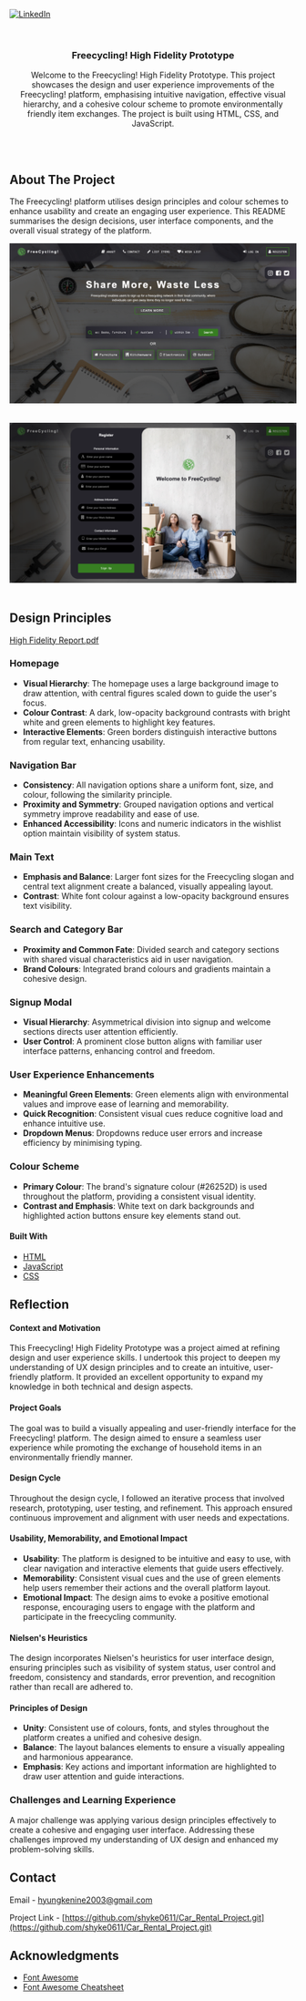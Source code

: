 <!-- Improved compatibility of back to top link: See: https://github.com/othneildrew/Best-README-Template/pull/73 -->
<a name="readme-top"></a>

<!-- PROJECT SHIELDS -->
[![LinkedIn][linkedin-shield]][linkedin-url]

<!-- PROJECT LOGO -->
<br />
<div align="center">

  <h3 align="center">Freecycling! High Fidelity Prototype</h3>

  <p align="center">
    Welcome to the Freecycling! High Fidelity Prototype. This project showcases the design and user experience improvements of the Freecycling! platform, emphasising intuitive navigation, effective visual 
    hierarchy, and a cohesive colour scheme to promote environmentally friendly item exchanges. The project is built using HTML, CSS, and JavaScript.
  </p>
</div>

<br><br>

<!-- ABOUT THE PROJECT -->
## About The Project

The Freecycling! platform utilises design principles and colour schemes to enhance usability and create an engaging user experience. This README summarises the design decisions, user interface components, and the overall visual strategy of the platform.


[![HomePage][home]](project_images/Homepage.png)
<br><br>

[![LoginForm][login]](project_images/loginform.png)
<br><br>



## Design Principles
[High Fidelity Report.pdf](https://github.com/user-attachments/files/16060515/350.High.Fidelity.Report.-.hshi270.pdf)

### Homepage
- **Visual Hierarchy**: The homepage uses a large background image to draw attention, with central figures scaled down to guide the user's focus.
- **Colour Contrast**: A dark, low-opacity background contrasts with bright white and green elements to highlight key features.
- **Interactive Elements**: Green borders distinguish interactive buttons from regular text, enhancing usability.

### Navigation Bar
- **Consistency**: All navigation options share a uniform font, size, and colour, following the similarity principle.
- **Proximity and Symmetry**: Grouped navigation options and vertical symmetry improve readability and ease of use.
- **Enhanced Accessibility**: Icons and numeric indicators in the wishlist option maintain visibility of system status.

### Main Text
- **Emphasis and Balance**: Larger font sizes for the Freecycling slogan and central text alignment create a balanced, visually appealing layout.
- **Contrast**: White font colour against a low-opacity background ensures text visibility.

### Search and Category Bar
- **Proximity and Common Fate**: Divided search and category sections with shared visual characteristics aid in user navigation.
- **Brand Colours**: Integrated brand colours and gradients maintain a cohesive design.

### Signup Modal
- **Visual Hierarchy**: Asymmetrical division into signup and welcome sections directs user attention efficiently.
- **User Control**: A prominent close button aligns with familiar user interface patterns, enhancing control and freedom.

### User Experience Enhancements
- **Meaningful Green Elements**: Green elements align with environmental values and improve ease of learning and memorability.
- **Quick Recognition**: Consistent visual cues reduce cognitive load and enhance intuitive use.
- **Dropdown Menus**: Dropdowns reduce user errors and increase efficiency by minimising typing.

### Colour Scheme
- **Primary Colour**: The brand's signature colour (#26252D) is used throughout the platform, providing a consistent visual identity.
- **Contrast and Emphasis**: White text on dark backgrounds and highlighted action buttons ensure key elements stand out.


#### Built With

* [HTML](https://www.java.com/)
* [JavaScript](https://openjfx.io/)
* [CSS](https://www.mysql.com/)


<!-- REFLECTION -->
## Reflection

#### Context and Motivation
This Freecycling! High Fidelity Prototype was a project aimed at refining design and user experience skills. I undertook this project to deepen my understanding of UX design principles and to create an intuitive, user-friendly platform. It provided an excellent opportunity to expand my knowledge in both technical and design aspects.

#### Project Goals
The goal was to build a visually appealing and user-friendly interface for the Freecycling! platform. The design aimed to ensure a seamless user experience while promoting the exchange of household items in an environmentally friendly manner.

#### Design Cycle
Throughout the design cycle, I followed an iterative process that involved research, prototyping, user testing, and refinement. This approach ensured continuous improvement and alignment with user needs and expectations.

#### Usability, Memorability, and Emotional Impact
- **Usability**: The platform is designed to be intuitive and easy to use, with clear navigation and interactive elements that guide users effectively.
- **Memorability**: Consistent visual cues and the use of green elements help users remember their actions and the overall platform layout.
- **Emotional Impact**: The design aims to evoke a positive emotional response, encouraging users to engage with the platform and participate in the freecycling community.

#### Nielsen's Heuristics
The design incorporates Nielsen's heuristics for user interface design, ensuring principles such as visibility of system status, user control and freedom, consistency and standards, error prevention, and recognition rather than recall are adhered to.

#### Principles of Design
- **Unity**: Consistent use of colours, fonts, and styles throughout the platform creates a unified and cohesive design.
- **Balance**: The layout balances elements to ensure a visually appealing and harmonious appearance.
- **Emphasis**: Key actions and important information are highlighted to draw user attention and guide interactions.

### Challenges and Learning Experience
A major challenge was applying various design principles effectively to create a cohesive and engaging user interface. Addressing these challenges improved my understanding of UX design and enhanced my problem-solving skills.

<!-- CONTACT -->
## Contact

Email - hyungkenine2003@gmail.com

Project Link - [https://github.com/shyke0611/Car_Rental_Project.git](https://github.com/shyke0611/Car_Rental_Project.git)

<!-- ACKNOWLEDGMENTS -->
## Acknowledgments

* [Font Awesome](https://fontawesome.com)
* [Font Awesome Cheatsheet](https://fontawesome.com/v4/cheatsheet/)

<!-- MARKDOWN LINKS & IMAGES -->
[contributors-shield]: https://img.shields.io/github/contributors/github_username/repo_name.svg?style=for-the-badge
[contributors-url]: https://github.com/github_username/repo_name/graphs/contributors
[forks-shield]: https://img.shields.io/github/forks/github_username/repo_name.svg?style=for-the-badge
[forks-url]: https://github.com/github_username/repo_name/network/members
[stars-shield]: https://img.shields.io/github/stars/github_username/repo_name.svg?style=for-the-badge
[stars-url]: https://github.com/github_username/repo_name/stargazers
[issues-shield]: https://img.shields.io/github/issues/github_username/repo_name.svg?style=for-the-badge
[issues-url]: https://github.com/github_username/repo_name/issues
[license-shield]: https://img.shields.io/github/license/github_username/repo_name.svg?style=for-the-badge
[license-url]: https://github.com/github_username/repo_name/blob/master/LICENSE.txt
[linkedin-shield]: https://img.shields.io/badge/-LinkedIn-black.svg?style=for-the-badge&logo=linkedin&colorB=555
[linkedin-url]: https://www.linkedin.com/in/andrew-hk-shin
[login]: project_images/loginform.png
[home]: project_images/Homepage.png
